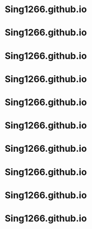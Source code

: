 # Sing1266.github.io
# Sing1266.github.io
# Sing1266.github.io
# Sing1266.github.io
# Sing1266.github.io
# Sing1266.github.io
# Sing1266.github.io
# Sing1266.github.io
# Sing1266.github.io
# Sing1266.github.io

